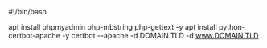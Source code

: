 #!/bin/bash

apt install phpmyadmin php-mbstring php-gettext -y
apt install python-certbot-apache -y
certbot --apache -d DOMAIN.TLD -d www.DOMAIN.TLD 

